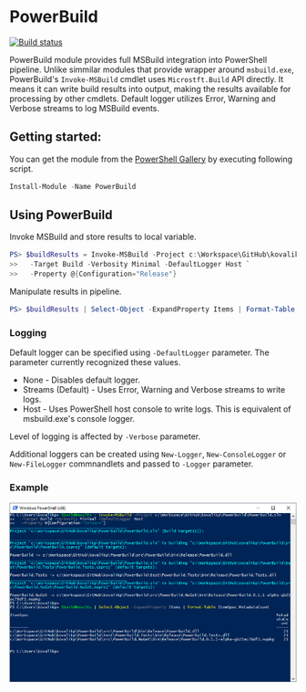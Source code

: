 # PowerBuild

[![Build status](https://ci.appveyor.com/api/projects/status/vvw9k1nrvdv2r0ep/branch/master?svg=true)](https://ci.appveyor.com/project/kovalikp/powerbuild/branch/master)

PowerBuild module provides full MSBuild integration into PowerShell pipeline. Unlike simmilar modules that provide wrapper around `msbuild.exe`, PowerBuild's `Invoke-MSBuild` cmdlet uses `Microstft.Build` API directly. It means it can write build results into output, making the results available for processing by other cmdlets. Default logger utilizes Error, Warning and Verbose streams to log MSBuild events.

## Getting started:

You can get the module from the [PowerShell Gallery](https://www.powershellgallery.com/packages/PowerBuild) by executing following script.

```powershell
Install-Module -Name PowerBuild 
```
## Using PowerBuild

Invoke MSBuild and store results to local variable.

```powershell
PS> $buildResults = Invoke-MSBuild -Project c:\Workspace\GitHub\kovalikp\PowerBuild\PowerBuild.sln `
>>   -Target Build -Verbosity Minimal -DefaultLogger Host `
>>   -Property @{Configuration="Release"}	
```
Manipulate results in pipeline.

```powershell
PS> $buildResults | Select-Object -ExpandProperty Items | Format-Table ItemSpec,MetadataCount
```

### Logging

Default logger can be specified using `-DefaultLogger` parameter. The parameter currently recognized these values.
 - None - Disables default logger.
 - Streams (Default) - Uses Error, Warning and Verbose streams to write logs.
 - Host - Uses PowerShell host console to write logs. This is equivalent of msbuild.exe's console logger.
 
Level of logging is affected by `-Verbose` parameter.

Additional loggers can be created using `New-Logger`, `New-ConsoleLogger` or `New-FileLogger` commnandlets and passed to `-Logger` parameter.

### Example

![Console](doc/Console.png)
